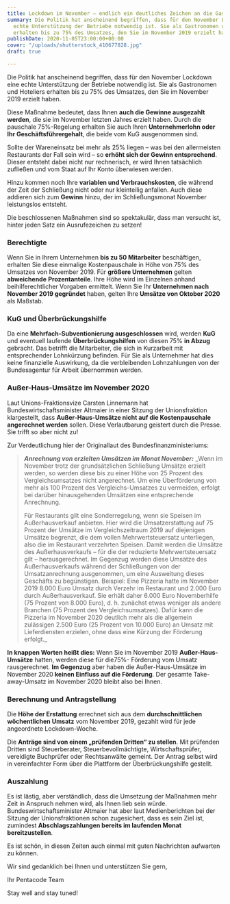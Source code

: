 ```yaml
---
title: Lockdown im November – endlich ein deutliches Zeichen an die Gastronomen
summary: Die Politik hat anscheinend begriffen, dass für den November Lockdown eine
  echte Unterstützung der Betriebe notwendig ist. Sie als Gastronomen und Hoteliers
  erhalten bis zu 75% des Umsatzes, den Sie im November 2019 erzielt haben.
publishDate: 2020-11-05T23:00:00+00:00
cover: "/uploads/shutterstock_410677828.jpg"
draft: true

---
```

Die Politik hat anscheinend begriffen, dass für den November Lockdown eine echte Unterstützung der Betriebe notwendig ist. Sie als Gastronomen und Hoteliers erhalten bis zu 75% des Umsatzes, den Sie im November 2019 erzielt haben.

Diese Maßnahme bedeutet, dass Ihnen **auch die Gewinne ausgezahlt werden**, die sie im November letzten Jahres erzielt haben. Durch die pauschale 75%-Regelung erhalten Sie auch Ihren **Unternehmerlohn oder Ihr Geschäftsführergehalt**, die beide vom KuG ausgenommen sind.

Sollte der Wareneinsatz bei mehr als 25% liegen – was bei den allermeisten Restaurants der Fall sein wird – so **erhöht sich der Gewinn entsprechend**. Dieser entsteht dabei nicht nur rechnerisch, er wird Ihnen tatsächlich zufließen und vom Staat auf Ihr Konto überwiesen werden.

Hinzu kommen noch Ihre **variablen und Verbrauchskosten**, die während der Zeit der Schließung nicht oder nur kleinteilig anfallen. Auch diese addieren sich zum **Gewinn** hinzu, der im Schließungsmonat November leistungslos entsteht.

Die beschlossenen Maßnahmen sind so spektakulär, dass man versucht ist, hinter jeden Satz ein Ausrufezeichen zu setzen!

### **Berechtigte**

Wenn Sie in Ihrem Unternehmen **bis zu 50 Mitarbeiter** beschäftigen, erhalten Sie diese einmalige Kostenpauschale in Höhe von 75% des Umsatzes von November 2019. Für **größere Unternehmen** gelten **abweichende** **Prozentanteile**. Ihre Höhe wird im Einzelnen anhand beihilferechtlicher Vorgaben ermittelt. Wenn Sie Ihr **Unternehmen nach November 2019 gegründet** haben, gelten Ihre **Umsätze von Oktober 2020** als Maßstab.

### **KuG und Überbrückungshilfe**

Da eine **Mehrfach-Subventionierung ausgeschlossen** wird, werden **KuG** und eventuell laufende **Überbrückungshilfen** von diesen 75% **in Abzug** gebracht. Das betrifft die Mitarbeiter, die sich in Kurzarbeit mit entsprechender Lohnkürzung befinden. Für Sie als Unternehmer hat dies keine finanzielle Auswirkung, da die verbleibenden Lohnzahlungen von der Bundesagentur für Arbeit übernommen werden.

### **Außer-Haus-Umsätze im November 2020**

Laut Unions-Fraktionsvize Carsten Linnemann hat Bundeswirtschaftsminister Altmaier in einer Sitzung der Unionsfraktion klargestellt, dass **Außer-Haus-Umsätze nicht auf die Kostenpauschale angerechnet werden** sollen. Diese Verlautbarung geistert durch die Presse. Sie trifft so aber nicht zu!

Zur Verdeutlichung hier der Originallaut des Bundesfinanzministeriums:

> **_Anrechnung von erzielten Umsätzen im Monat November:_** _Wenn im November trotz der grundsätzlichen Schließung Umsätze erzielt werden, so werden diese bis zu einer Höhe von 25 Prozent des Vergleichsumsatzes nicht angerechnet. Um eine Überförderung von mehr als 100 Prozent des Vergleichs-Umsatzes zu vermeiden, erfolgt bei darüber hinausgehenden Umsätzen eine entsprechende Anrechnung.  
>    
>  Für Restaurants gilt eine Sonderregelung, wenn sie Speisen im Außerhausverkauf anbieten. Hier wird die Umsatzerstattung auf 75 Prozent der Umsätze im Vergleichszeitraum 2019 auf diejenigen Umsätze begrenzt, die dem vollen Mehrwertsteuersatz unterliegen, also die im Restaurant verzehrten Speisen. Damit werden die Umsätze des Außerhausverkaufs – für die der reduzierte Mehrwertsteuersatz gilt – herausgerechnet. Im Gegenzug werden diese Umsätze des Außerhausverkaufs während der Schließungen von der Umsatzanrechnung ausgenommen, um eine Ausweitung dieses Geschäfts zu begünstigen. Beispiel: Eine Pizzeria hatte im November 2019 8.000 Euro Umsatz durch Verzehr im Restaurant und 2.000 Euro durch Außerhausverkauf. Sie erhält daher 6.000 Euro Novemberhilfe (75 Prozent von 8.000 Euro), d. h. zunächst etwas weniger als andere Branchen (75 Prozent des Vergleichsumsatzes). Dafür kann die Pizzeria im November 2020 deutlich mehr als die allgemein zulässigen 2.500 Euro (25 Prozent von 10.000 Euro) an Umsatz mit Lieferdiensten erzielen, ohne dass eine Kürzung der Förderung erfolgt._

**In knappen Worten heißt dies:** Wenn Sie im November 2019 **Außer-Haus-Umsätze** hatten, werden diese für die75%- Förderung vom Umsatz rausgerechnet. **Im Gegenzug** aber haben die Außer-Haus-Umsätze im November 2020 **keinen Einfluss auf die Förderung**. Der gesamte Take-away-Umsatz im November 2020 bleibt also bei Ihnen.

### **Berechnung und Antragstellung**

Die **Höhe der Erstattung** errechnet sich aus dem **durchschnittlichen wöchentlichen Umsatz** vom November 2019, gezahlt wird für jede angeordnete Lockdown-Woche.

Die **Anträge sind von einem „prüfenden Dritten“ zu stellen**. Mit prüfenden Dritten sind Steuerberater, Steuerbevollmächtigte, Wirtschaftsprüfer, vereidigte Buchprüfer oder Rechtsanwälte gemeint. Der Antrag selbst wird in vereinfachter Form über die Plattform der Überbrückungshilfe gestellt.

### **Auszahlung**

Es ist lästig, aber verständlich, dass die Umsetzung der Maßnahmen mehr Zeit in Anspruch nehmen wird, als Ihnen lieb sein würde. Bundeswirtschaftsminister Altmaier hat aber laut Medienberichten bei der Sitzung der Unionsfraktionen schon zugesichert, dass es sein Ziel ist, zumindest **Abschlagszahlungen bereits im laufenden Monat bereitzustellen**.

Es ist schön, in diesen Zeiten auch einmal mit guten Nachrichten aufwarten zu können.

Wir sind gedanklich bei Ihnen und unterstützen Sie gern,

Ihr Pentacode Team

Stay well and stay tuned!